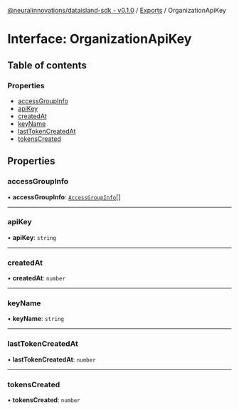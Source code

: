 [@neuralinnovations/dataisland-sdk - v0.1.0](../../README.md) / [Exports](../modules.md) / OrganizationApiKey

# Interface: OrganizationApiKey

## Table of contents

### Properties

- [accessGroupInfo](OrganizationApiKey.md#accessgroupinfo)
- [apiKey](OrganizationApiKey.md#apikey)
- [createdAt](OrganizationApiKey.md#createdat)
- [keyName](OrganizationApiKey.md#keyname)
- [lastTokenCreatedAt](OrganizationApiKey.md#lasttokencreatedat)
- [tokensCreated](OrganizationApiKey.md#tokenscreated)

## Properties

### accessGroupInfo

• **accessGroupInfo**: [`AccessGroupInfo`](AccessGroupInfo.md)[]

___

### apiKey

• **apiKey**: `string`

___

### createdAt

• **createdAt**: `number`

___

### keyName

• **keyName**: `string`

___

### lastTokenCreatedAt

• **lastTokenCreatedAt**: `number`

___

### tokensCreated

• **tokensCreated**: `number`
